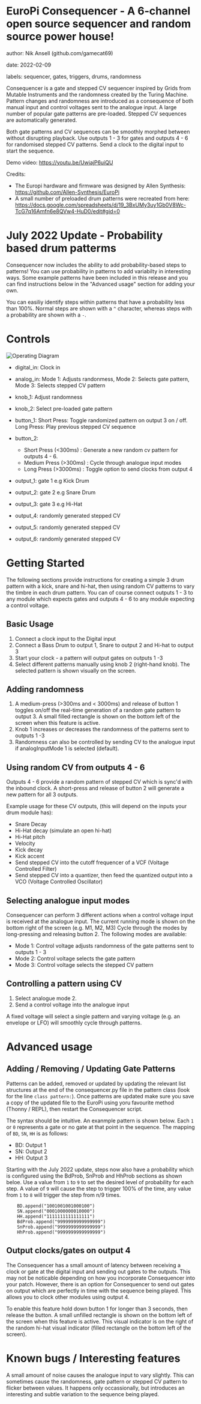 # EuroPi Consequencer - A 6-channel open source sequencer and random source power house!

author: Nik Ansell (github.com/gamecat69)

date: 2022-02-09

labels: sequencer, gates, triggers, drums, randomness

Consequencer is a gate and stepped CV sequencer inspired by Grids from Mutable Instruments and the randomness created by the Turing Machine.
Pattern changes and randomness are introduced as a consequence of both manual input and control voltages sent to the analogue input.
A large number of popular gate patterns are pre-loaded. Stepped CV sequences are automatically generated.

Both gate patterns and CV sequences can be smoothly morphed between without disrupting playback.
Use outputs 1 - 3 for gates and outputs 4 - 6 for randomised stepped CV patterns.
Send a clock to the digital input to start the sequence.

Demo video: https://youtu.be/UwjajP6uiQU

Credits:
- The Europi hardware and firmware was designed by Allen Synthesis: https://github.com/Allen-Synthesis/EuroPi
- A small number of preloaded drum patterns were recreated from here: https://docs.google.com/spreadsheets/d/19_3BxUMy3uy1Gb0V8Wc-TcG7q16Amfn6e8QVw4-HuD0/edit#gid=0

# July 2022 Update - Probability based drum patterms

Consequencer now includes the ability to add probability-based steps to patterns!
You can use probability in patterns to add variabilty in interesting ways.
Some example patterns have been included in this release and you can find instructions below in the "Advanced usage" section for adding your own.

You can easiliy identify steps within patterns that have a probability less than 100%.
Normal steps are shown with a `^` character, whereas steps with a probability are shown with a `-`.

# Controls

![Operating Diagram](https://user-images.githubusercontent.com/79809962/154732035-ccc0d8c1-0e4e-4b8c-97e3-ccfa07a4880b.png)

- digital_in: Clock in
- analog_in: Mode 1: Adjusts randonmess, Mode 2: Selects gate pattern, Mode 3: Selects stepped CV pattern

- knob_1: Adjust randomness
- knob_2: Select pre-loaded gate pattern

- button_1: Short Press: Toggle randomized pattern on output 3 on / off. Long Press: Play previous stepped CV sequence
- button_2:
  - Short Press  (<300ms)  : Generate a new random cv pattern for outputs 4 - 6.
  - Medium Press (>300ms)  : Cycle through analogue input modes
  - Long Press   (>3000ms) : Toggle option to send clocks from output 4

- output_1: gate 1 e.g Kick Drum
- output_2: gate 2 e.g Snare Drum
- output_3: gate 3 e.g Hi-Hat
- output_4: randomly generated stepped CV
- output_5: randomly generated stepped CV
- output_6: randomly generated stepped CV

# Getting Started

The following sections provide instructions for creating a simple 3 drum pattern with a kick, snare and hi-hat, then using random CV patterns to vary the timbre in each drum pattern.
You can of course connect outputs 1 - 3 to any module which expects gates and outputs 4 - 6 to any module expecting a control voltage.

## Basic Usage
1. Connect a clock input to the Digital input
2. Connect a Bass Drum to output 1, Snare to output 2 and Hi-hat to output 3
3. Start your clock - a pattern will output gates on outputs 1 -3
4. Select different patterns manually using knob 2 (right-hand knob). The selected pattern is shown visually on the screen.

## Adding randomness
1. A medium-press (>300ms and < 3000ms) and release of button 1 toggles on/off the real-time generation of a random gate pattern to output 3. A small filled rectangle is shown on the bottom left of the screen when this feature is active.
2. Knob 1 increases or decreases the randomness of the patterns sent to outputs 1 -3
3. Randomness can also be controlled by sending CV to the analogue input if analogInputMode 1 is selected (default).

## Using random CV from outputs 4 - 6

Outputs 4 - 6 provide a random pattern of stepped CV which is sync'd with the inbound clock.
A short-press and release of button 2 will generate a new pattern for all 3 outputs.

Example usage for these CV outputs, (this will depend on the inputs your drum module has):
- Snare Decay
- Hi-Hat decay (simulate an open hi-hat)
- Hi-Hat pitch
- Velocity
- Kick decay
- Kick accent
- Send stepped CV into the cutoff frequencer of a VCF (Voltage Controlled Filter)
- Send stepped CV into a quantizer, then feed the quantized output into a VCO (Voltage Controlled Oscillator)

## Selecting analogue input modes

Consequencer can perform 3 different actions when a control voltage input is received at the analogue input.
The current running mode is shown on the bottom right of the screen (e.g. M1, M2, M3)
Cycle through the modes by long-pressing and releasing button 2. The following modes are available:

- Mode 1: Control voltage adjusts randomness of the gate patterns sent to outputs 1 - 3
- Mode 2: Control voltage selects the gate pattern
- Mode 3: Control voltage selects the stepped CV pattern

## Controlling a pattern using CV

1. Select analogue mode 2.
2. Send a control voltage into the analogue input

A fixed voltage will select a single pattern and varying voltage (e.g. an envelope or LFO) will smoothly cycle through patterns.

# Advanced usage

## Adding / Removing / Updating Gate Patterns

Patterns can be added, removed or updated by updating the relevant list structures at the end of the consequencer.py file in the pattern class (look for the line `class pattern:`). Once patterns are updated make sure you save a copy of the updated file to the EuroPi using yoru favourite method (Thonny / REPL), then restart the Consequencer script.

The syntax should be intuitive. An exanmple pattern is shown below. Each `1` or `0` represents a gate or no gate at that point in the sequence.
The mapping of `BD`, `SN`, `HH` is as follows:
- BD: Output 1
- SN: Output 2
- HH: Output 3

Starting with the July 2022 update, steps now also have a probability which is configured using the BdProb, SnProb and HhProb sections as shown beloe.
Use a value from `1` to `9` to set the desired level of probability for each step.
A value of `9` will cause the step to trigger 100% of the time, any value from `1` to `8` will trigger the step from n/9 times.

```
    BD.append("1001001001000100")
    SN.append("0001000000010000")
    HH.append("1111111111111111")
    BdProb.append("9999999999999999")
    SnProb.append("9999999999999999")
    HhProb.append("9999999999999999")
```

## Output clocks/gates on output 4

The Consequencer has a small amount of latency between receiving a clock or gate at the digital input and sending out gates to the outputs. This may not be noticable depending on how you incorporate Consequencer into your patch. However, there is an option for Consequencer to send out gates on output which are perfectly in time with the sequence being played. This allows you to clock other modules using output 4.

To enable this feature hold down button 1 for longer than 3 seconds, then release the button. A small unfilled rectangle is shown on the bottom left of the screen when this feature is active. This visual indicator is on the right of the random hi-hat visual indicator (filled rectangle on the bottom left of the screen).

# Known bugs / Interesting features

A small amount of noise causes the analogue input to vary slightly. This can sometimes cause the randomness, gate pattern or stepped CV pattern to flicker between values. It happens only occassionally, but introduces an interesting and subtle variation to the sequence being played.

